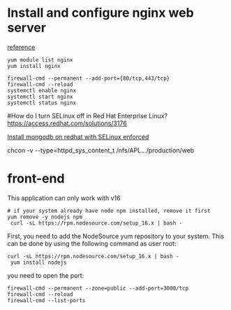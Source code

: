 
# Install and configure nginx web server
[reference](https://access.redhat.com/documentation/en-us/red_hat_enterprise_linux/8/html/deploying_different_types_of_servers/setting-up-and-configuring-nginx_deploying-different-types-of-servers#installing-and-preparing-nginx_setting-up-and-configuring-nginx)
```
yum module list nginx  
yum install nginx  

firewall-cmd --permanent --add-port={80/tcp,443/tcp}  
firewall-cmd --reload  
systemctl enable nginx
systemctl start nginx
systemctl status nginx
```
#How do I turn SELinux off in Red Hat Enterprise Linux?  
https://access.redhat.com/solutions/3176  

[Install mongodb on redhat with SELinux enforced](https://technixleo.com/install-mongodb-on-centos-alma-rhel-9/)

chcon -v --type=httpd_sys_content_t /nfs/APL.../production/web  

# front-end
This application can only work with v16 

```
# if your system already have node npm installed, remove it first
yum remove -y nodejs npm
 curl -sL https://rpm.nodesource.com/setup_16.x | bash -

```

First, you need to add the NodeSource yum repository to your system. This can be done by using the following command as user root:
```
curl -sL https://rpm.nodesource.com/setup_16.x | bash -
 yum install nodejs
```

you need to open the port:
```
firewall-cmd --permanent --zone=public --add-port=3000/tcp
firewall-cmd --reload
firewall-cmd --list-ports
```
